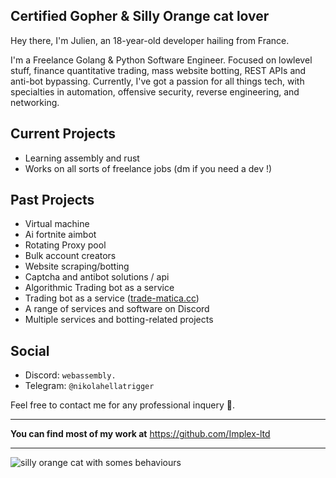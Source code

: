 ## Certified Gopher & Silly Orange cat lover

Hey there, I'm Julien, an 18-year-old developer hailing from France. 

I'm a Freelance Golang & Python Software Engineer. Focused on lowlevel stuff, finance quantitative trading, mass website botting, REST APIs and anti-bot bypassing. Currently, I've got a passion for all things tech, with specialties in automation, offensive security, reverse engineering, and networking.

## Current Projects
- Learning assembly and rust
- Works on all sorts of freelance jobs (dm if you need a dev !)

## Past Projects
- Virtual machine
- Ai fortnite aimbot
- Rotating Proxy pool
- Bulk account creators
- Website scraping/botting
- Captcha and antibot solutions / api
- Algorithmic Trading bot as a service
- Trading bot as a service ([trade-matica.cc](https://github.com/Trade-Matica))
- A range of services and software on Discord
- Multiple services and botting-related projects

## Social

- Discord: `webassembly.`
- Telegram: `@nikolahellatrigger`

Feel free to contact me for any professional inquery 🤗.

---

**You can find most of my work at** https://github.com/Implex-ltd

--- 

![silly orange cat with somes behaviours](https://i.pinimg.com/1200x/cd/c1/e6/cdc1e69b6954393c7bbdebcbf00b37e3.jpg)
